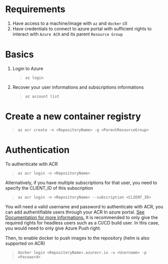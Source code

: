 # Requirements
1. Have access to a machine/image with `az` and `docker` cli
2. Have credentials to connect to azure portal with sufficient rights to interact with  `Azure ACR` and its parent `Resource Group`

# Basics

1. Login to Azure
    >`az login`
2. Recover your user informations and subscriptions informations
    >`az account list`
    

# Create a new container registry
> `az acr create -n <RepositoryName> -g <ParentResourceGroup>`

# Authentication

To authenticate with ACR
>`az acr login -n <RepositoryName>`

Alternatively, if you have multiple subscriptions for that user, you need to specify the CLIENT_ID of this subscription
>`az acr login -n <RepositoryName> --subscription <CLIENT_ID>`

You will need a valid username and password to authenticate with ACR, you can add authentifiable users through your ACR In azure portal. [See Documentation for more informations.](https://docs.microsoft.com/en-us/azure/container-registry/container-registry-roles) It is recommended to only give the required rights for headless users such as a CI/CD build user. In this case, you would need to only give Azure Push right.

Then, to enable docker to push images to the repository (helm is also supported on ACR)
>`docker login <RepositoryName>.azurecr.io -u <Username> -p <Password>`
